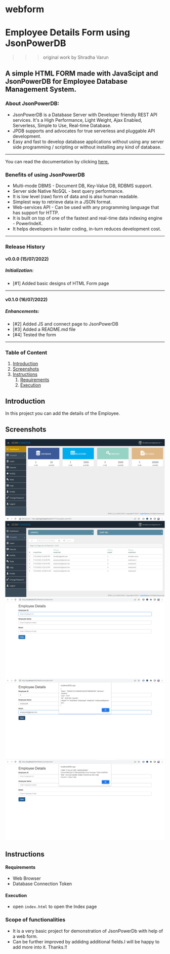 # webform
# Employee Details Form using JsonPowerDB

> > > original work by Shradha Varun

## A simple **HTML FORM** made with **JavaScipt** and **JsonPowerDB** for **Employee Database Management System**.

### About JsonPowerDB:

- JsonPowerDB is a Database Server with Developer friendly REST API services. It's a High Performance, Light Weight, Ajax Enabled, Serverless, Simple to Use, Real-time Database.
- JPDB supports and advocates for true serverless and pluggable API development.
- Easy and fast to develop database applications without using any server side programming / scripting or without installing any kind of database.

---

You can read the documentation by clicking [here.](http://login2explore.com/jpdb/docs.html)

### Benefits of using JsonPowerDB

- Multi-mode DBMS - Document DB, Key-Value DB, RDBMS support.
- Server side Native NoSQL - best query performance.
- It is low level (raw) form of data and is also human readable.
- Simplest way to retrieve data in a JSON format.
- Web-services API - Can be used with any programming language that has support for HTTP.
- It is built on top of one of the fastest and real-time data indexing engine - PowerIndeX.
- It helps developers in faster coding, in-turn reduces development cost.

---

### Release History

#### v0.0.0 (15/07/2022)

##### Initialization:

- [#1] Added basic designs of HTML Form page

---

#### v0.1.0 (16/07/2022)

##### Enhancements:

- [#2] Added JS and connect page to JsonPowerDB
- [#3] Added a README.md file
- [#4] Tested the form

---

### Table of Content

1. [Introduction](#introduction)
2. [Screenshots](#screenshots)
3. [Instructions](#instructions)
   1. [Requirements](#requirements)
   2. [Execution](#execution)

## Introduction

In this project you can add the details of the Employee.

## Screenshots

![Dashboard](https://github.com/shradha0307/webform/blob/1b819ab3c6548d2ee2c09561eb71ded8593ea2b8/Screenshots/Dashboard.png)
![Database](https://github.com/shradha0307/webform/blob/1b819ab3c6548d2ee2c09561eb71ded8593ea2b8/Screenshots/Database.png)
![Form](https://github.com/shradha0307/webform/blob/1b819ab3c6548d2ee2c09561eb71ded8593ea2b8/Screenshots/Form.png)
![Getreq](https://github.com/shradha0307/webform/blob/1b819ab3c6548d2ee2c09561eb71ded8593ea2b8/Screenshots/Getreq.png)
![Postreq](https://github.com/shradha0307/webform/blob/1b819ab3c6548d2ee2c09561eb71ded8593ea2b8/Screenshots/Postreq.png)

## Instructions

#### Requirements

- Web Browser
- Database Connection Token

#### Execution

- open `index.html` to open the Index page

### Scope of functionalities

- It is a very basic project for demonstration of JsonPowerDb with help of a web form.
- Can be further improved by addidng additional fields.I will be happy to add more into it. Thanks.!!
